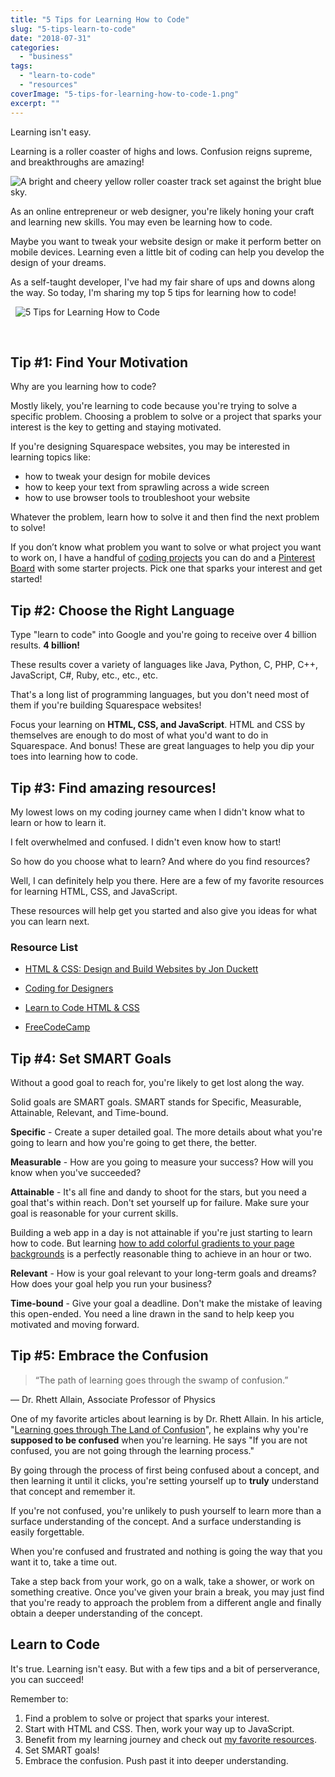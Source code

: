 ```yaml
---
title: "5 Tips for Learning How to Code"
slug: "5-tips-learn-to-code"
date: "2018-07-31"
categories: 
  - "business"
tags: 
  - "learn-to-code"
  - "resources"
coverImage: "5-tips-for-learning-how-to-code-1.png"
excerpt: ""
---
```


Learning isn't easy.

Learning is a roller coaster of highs and lows. Confusion reigns supreme, and breakthroughs are amazing!

![ A bright and cheery yellow roller coaster track set against the bright blue sky. ](./images/roller-coaster.jpg)

As an online entrepreneur or web designer, you're likely honing your craft and learning new skills. You may even be learning how to code.

Maybe you want to tweak your website design or make it perform better on mobile devices. Learning even a little bit of coding can help you develop the design of your dreams.

As a self-taught developer, I've had my fair share of ups and downs along the way. So today, I'm sharing my top 5 tips for learning how to code!

  ![ 5 Tips for Learning How to Code ](./images/5-tips-for-learning-how-to-code.png)

 

## Tip #1: Find Your Motivation

Why are you learning how to code?

Mostly likely, you're learning to code because you're trying to solve a specific problem. Choosing a problem to solve or a project that sparks your interest is the key to getting and staying motivated.

If you're designing Squarespace websites, you may be interested in learning topics like:

- how to tweak your design for mobile devices
- how to keep your text from sprawling across a wide screen
- how to use browser tools to troubleshoot your website

Whatever the problem, learn how to solve it and then find the next problem to solve!

If you don’t know what problem you want to solve or what project you want to work on, I have a handful of [coding projects](https://heathertovey.com/blog/?tag=code+snippets) you can do and a [Pinterest Board](https://www.pinterest.ca/heather_tovey/coding-snippets/) with some starter projects. Pick one that sparks your interest and get started!

## Tip #2: Choose the Right Language

Type "learn to code" into Google and you're going to receive over 4 billion results. **4 billion!**

These results cover a variety of languages like Java, Python, C, PHP, C++, JavaScript, C#, Ruby, etc., etc., etc.

That's a long list of programming languages, but you don't need most of them if you're building Squarespace websites!

Focus your learning on **HTML, CSS, and JavaScript**. HTML and CSS by themselves are enough to do most of what you'd want to do in Squarespace. And bonus! These are great languages to help you dip your toes into learning how to code.

## Tip #3: Find amazing resources!

My lowest lows on my coding journey came when I didn't know what to learn or how to learn it.

I felt overwhelmed and confused. I didn't even know how to start!

So how do you choose what to learn? And where do you find resources?

Well, I can definitely help you there. Here are a few of my favorite resources for learning HTML, CSS, and JavaScript.

These resources will help get you started and also give you ideas for what you can learn next.

### Resource List

- [HTML & CSS: Design and Build Websites by Jon Duckett](http://www.htmlandcssbook.com/)
    
- [Coding for Designers](https://www.thegymnasium.com/courses/GYM/100/0/about)
    
- [Learn to Code HTML & CSS](https://learn.shayhowe.com/html-css/)
    
- [FreeCodeCamp](https://www.freecodecamp.org/)
    

## Tip #4: Set SMART Goals

Without a good goal to reach for, you're likely to get lost along the way.

Solid goals are SMART goals. SMART stands for Specific, Measurable, Attainable, Relevant, and Time-bound.

**Specific** \- Create a super detailed goal. The more details about what you're going to learn and how you're going to get there, the better.

**Measurable** \- How are you going to measure your success? How will you know when you've succeeded?

**Attainable** \- It's all fine and dandy to shoot for the stars, but you need a goal that's within reach. Don't set yourself up for failure. Make sure your goal is reasonable for your current skills.

Building a web app in a day is not attainable if you're just starting to learn how to code. But learning [how to add colorful gradients to your page backgrounds](https://heathertovey.com/blog/gradient-backgrounds) is a perfectly reasonable thing to achieve in an hour or two.

**Relevant** \- How is your goal relevant to your long-term goals and dreams? How does your goal help you run your business?

**Time-bound** - Give your goal a deadline. Don't make the mistake of leaving this open-ended. You need a line drawn in the sand to help keep you motivated and moving forward.

## Tip #5: Embrace the Confusion

> “The path of learning goes through the swamp of confusion.”

— Dr. Rhett Allain, Associate Professor of Physics

One of my favorite articles about learning is by Dr. Rhett Allain. In his article, "[Learning goes through The Land of Confusion](https://www.wired.com/2010/02/learning-goes-through-the-land-of-confusion/)", he explains why you're **supposed to be confused** when you're learning. He says "If you are not confused, you are not going through the learning process."

By going through the process of first being confused about a concept, and then learning it until it clicks, you're setting yourself up to **truly** understand that concept and remember it.

If you're not confused, you're unlikely to push yourself to learn more than a surface understanding of the concept. And a surface understanding is easily forgettable.

When you're confused and frustrated and nothing is going the way that you want it to, take a time out.

Take a step back from your work, go on a walk, take a shower, or work on something creative. Once you've given your brain a break, you may just find that you're ready to approach the problem from a different angle and finally obtain a deeper understanding of the concept.

## Learn to Code

It's true. Learning isn't easy. But with a few tips and a bit of perserverance, you can succeed!

Remember to:

1. Find a problem to solve or project that sparks your interest.
2. Start with HTML and CSS. Then, work your way up to JavaScript.
3. Benefit from my learning journey and check out [my favorite resources](#tip3).
4. Set SMART goals!
5. Embrace the confusion. Push past it into deeper understanding.